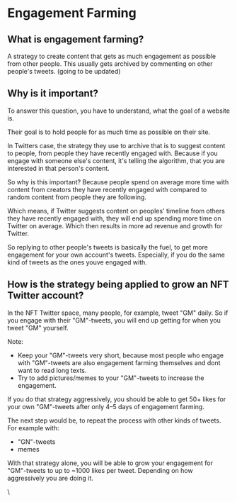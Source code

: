 # Engagement Farming

## What is engagement farming?

A strategy to create content that gets as much engagement as possible from other people. This usually gets archived by commenting on other people's tweets. (going to be updated)

## Why is it important?

To answer this question, you have to understand, what the goal of a website is.

Their goal is to hold people for as much time as possible on their site.

In Twitters case, the strategy they use to archive that is to suggest content to people, from people they have recently engaged with. Because if you engage with someone else's content, it's telling the algorithm, that you are interested in that person's content.

So why is this important? Because people spend on average more time with content from creators they have recently engaged with compared to random content from people they are following.&#x20;

Which means, if Twitter suggests content on peoples' timeline from others they have recently engaged with, they will end up spending more time on Twitter on average. Which then results in more ad revenue and growth for Twitter.

So replying to other people's tweets is basically the fuel, to get more engagement for your own account's tweets. Especially, if you do the same kind of tweets as the ones youve engaged with.

## How is the strategy being applied to grow an NFT Twitter account?

In the NFT Twitter space, many people, for example, tweet "GM" daily. So if you engage with their "GM"-tweets, you will end up getting for when you tweet "GM" yourself.

Note:

* Keep your "GM"-tweets very short, because most people who engage with "GM"-tweets are also engagement farming themselves and dont want to read long texts.
* Try to add pictures/memes to your "GM"-tweets to increase the engagement.

If you do that strategy aggressively, you should be able to get 50+ likes for your own "GM"-tweets after only 4–5 days of engagement farming.



The next step would be, to repeat the process with other kinds of tweets. For example with:

* "GN"-tweets
* memes

With that strategy alone, you will be able to grow your engagement for "GM"-tweets to up to \~1000 likes per tweet. Depending on how aggressively you are doing it.

\

